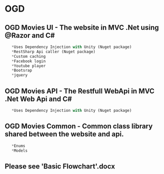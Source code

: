 # OGD
## OGD Movies UI - The website in MVC .Net using @Razor and C#
```python
   *Uses Dependency Injection with Unity (Nuget package)
   *RestSharp Api caller (Nuget package)
   *Custom caching
   *Facebook login
   *Youtube player
   *Bootsrap
   *jquery
```

## OGD Movies API - The Restfull WebApi in MVC .Net Web Api and C#
```python
   *Uses Dependency Injection with Unity (Nuget package)
```

## OGD Movies Common - Common class library shared between the website and api.
```python
   *Enums
   *Models
 ```

## Please see 'Basic Flowchart'.docx
